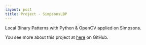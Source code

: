 ```yaml
---
layout: post
title: Project - SimpsonsLBP
---
```


Local Binary Patterns with Python & OpenCV applied on Simpsons.

You see more about this project at [here](https://github.com/jacksonpradolima/SimpsonsLBP) on GitHub.